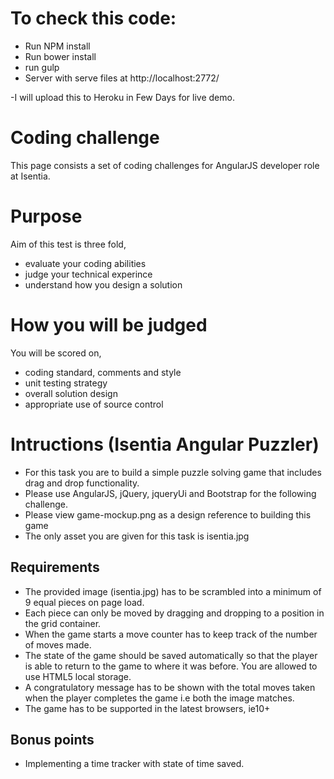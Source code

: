 
# To check this code:

- Run NPM install
- Run bower install
- run gulp
- Server with serve files at http://localhost:2772/

-I will upload this to Heroku in Few Days for live demo.






# Coding challenge
This page consists a set of coding challenges for AngularJS developer role at Isentia.

# Purpose
Aim of this test is three fold,

- evaluate your coding abilities 
- judge your technical experince
- understand how you design a solution

# How you will be judged
You will be scored on,

- coding standard, comments and style
- unit testing strategy
- overall solution design
- appropriate use of source control

# Intructions (Isentia Angular Puzzler)

- For this task you are to build a simple puzzle solving game that includes drag and drop functionality. 
- Please use AngularJS, jQuery, jqueryUi and Bootstrap for the following challenge.
- Please view game-mockup.png as a design reference to building this game
- The only asset you are given for this task is isentia.jpg

## Requirements

- The provided image (isentia.jpg) has to be scrambled into a minimum of 9 equal pieces on page load.
- Each piece can only be moved by dragging and dropping to a position in the grid container.
- When the game starts a move counter has to keep track of the number of moves made.
- The state of the game should be saved automatically so that the player is able to return to 
  the game to where it was before. You are allowed to use HTML5 local storage.
- A congratulatory message has to be shown with the total moves taken when the player completes the game
  i.e both the image matches. 
- The game has to be supported in the latest browsers, ie10+

## Bonus points
- Implementing a time tracker with state of time saved.
